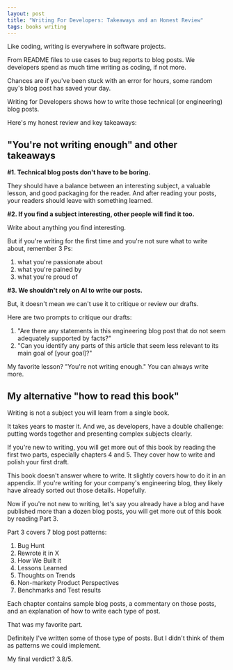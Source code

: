 ```yaml
---
layout: post
title: "Writing For Developers: Takeaways and an Honest Review"
tags: books writing
---
```


Like coding, writing is everywhere in software projects.

From README files to use cases to bug reports to blog posts. We developers spend as much time writing as coding, if not more.

Chances are if you've been stuck with an error for hours, some random guy's blog post has saved your day.

Writing for Developers shows how to write those technical (or engineering) blog posts.

Here's my honest review and key takeaways:

## "You're not writing enough" and other takeaways

**#1. Technical blog posts don't have to be boring.**

They should have a balance between an interesting subject, a valuable lesson, and good packaging for the reader. And after reading your posts, your readers should leave with something learned.

**#2. If you find a subject interesting, other people will find it too.**

Write about anything you find interesting.

But if you're writing for the first time and you're not sure what to write about, remember 3 Ps:
1. what you're passionate about
2. what you're pained by
3. what you're proud of

**#3. We shouldn't rely on AI to write our posts.**

But, it doesn't mean we can't use it to critique or review our drafts.

Here are two prompts to critique our drafts:

1. "Are there any statements in this engineering blog post that do not seem adequately supported by facts?"
2. "Can you identify any parts of this article that seem less relevant to its main goal of [your goal]?"

My favorite lesson? "You're not writing enough." You can always write more.

## My alternative "how to read this book"

Writing is not a subject you will learn from a single book.

It takes years to master it. And we, as developers, have a double challenge: putting words together and presenting complex subjects clearly.

If you're new to writing, you will get more out of this book by reading the first two parts, especially chapters 4 and 5. They cover how to write and polish your first draft.

This book doesn't answer where to write. It slightly covers how to do it in an appendix. If you're writing for your company's engineering blog, they likely have already sorted out those details. Hopefully.

Now if you're not new to writing, let's say you already have a blog and have published more than a dozen blog posts, you will get more out of this book by reading Part 3.

Part 3 covers 7 blog post patterns:

1. Bug Hunt
2. Rewrote it in X
3. How We Built it
4. Lessons Learned
5. Thoughts on Trends
6. Non-markety Product Perspectives
7. Benchmarks and Test results

Each chapter contains sample blog posts, a commentary on those posts, and an explanation of how to write each type of post.

That was my favorite part.

Definitely I've written some of those type of posts. But I didn't think of them as patterns we could implement.

My final verdict? 3.8/5.
